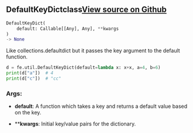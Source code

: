 ## DefaultKeyDict<span class="tag">class</span><a class="sourcelink" href=https://github.com/fastestimator/fastestimator/blob/r1.0/fastestimator/util/util.py/#L454-L473>View source on Github</a>
```python
DefaultKeyDict(
	default: Callable[[Any], Any], **kwargs
)
-> None
```
Like collections.defaultdict but it passes the key argument to the default function.

```python
d = fe.util.DefaultKeyDict(default=lambda x: x+x, a=4, b=6)
print(d["a"])  # 4
print(d["c"])  # "cc"
```


<h3>Args:</h3>


* **default**: A function which takes a key and returns a default value based on the key.

* ****kwargs**: Initial key/value pairs for the dictionary.

